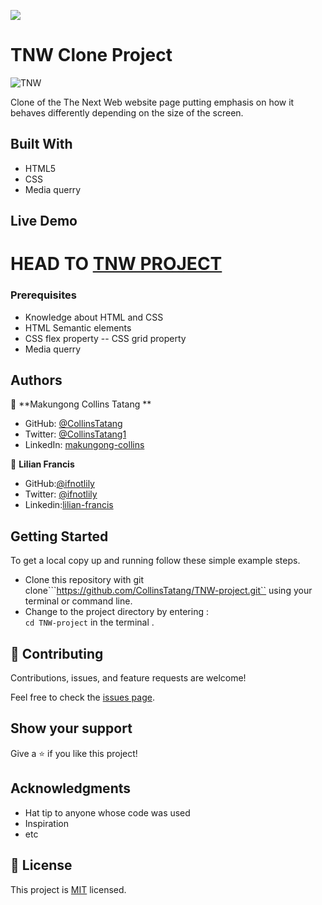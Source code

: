 ![](https://img.shields.io/badge/Microverse-blueviolet)

# TNW Clone Project

![TNW](https://user-images.githubusercontent.com/37639594/105220349-42c31000-5b60-11eb-9061-95509ac37a01.png)

Clone of the The Next Web website page putting emphasis on how it behaves differently depending on the size of the screen.

## Built With

- HTML5
- CSS
- Media querry


## Live Demo

HEAD TO
[TNW PROJECT](https://collinstatang.github.io/TNW-project/)
=======





### Prerequisites

-  Knowledge about HTML and CSS
-  HTML Semantic elements
-  CSS flex property
-- CSS grid property
-  Media querry





## Authors

👤 **Makungong Collins Tatang
**

- GitHub: [@CollinsTatang](https://github.com/CollinsTatang)
- Twitter: [@CollinsTatang1](https://twitter.com/CollinsTatang1)
- LinkedIn: [makungong-collins](https://www.linkedin.com/in/makungong-collins-b43260190/)

👤 **Lilian Francis**


- GitHub:[@ifnotlily](https://github.com/ifnotlily)
- Twitter: [@ifnotlily](https://twitter.com/ifnotlily)
- Linkedin:[lilian-francis](https://www.linkedin.com/in/lilian-francis)

## Getting Started


To get a local copy up and running follow these simple example steps.
- Clone this repository with git clone```https://github.com/CollinsTatang/TNW-project.git`` using your terminal or command line.
- Change to the project directory by entering : <br>
```cd TNW-project``` in the terminal .

## 🤝 Contributing

Contributions, issues, and feature requests are welcome!

Feel free to check the [issues page](issues/).

## Show your support

Give a ⭐️ if you like this project!

## Acknowledgments

- Hat tip to anyone whose code was used
- Inspiration
- etc

## 📝 License

This project is [MIT](https://choosealicense.com/licenses/mit/) licensed.
